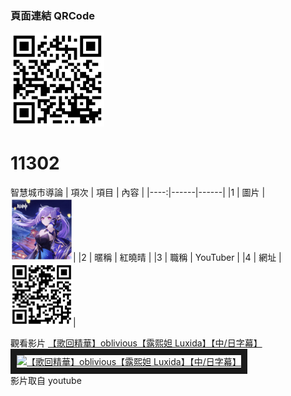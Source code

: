 <H3>頁面連結 QRCode</H3>

<img src="exported_qrcode.jpg" width="150" height="150"/>

# 11302

智慧城市導論
| 項次 | 項目 | 內容 |
|----:|------|------|
|1 | 圖片 | <img src="keqing.jpg" width="100" height="100"/>|
|2 | 暱稱 | 紅曉晴 |
|3 | 職稱 | YouTuber |
|4 | 網址 | <img src="YTlink.png" width="100" height="100"/>|

觀看影片
<a href="https://www.youtube.com/watch?v=UY0R5YgZi5A" target="_blank">【歌回精華】oblivious【露熙妲 Luxida】【中/日字幕】</a><br>
<a href="http://www.youtube.com/watch?feature=player_embedded&v=UY0R5YgZi5A" target="_blank"><img src="http://img.youtube.com/vi/UY0R5YgZi5A/0.jpg" 
alt="【歌回精華】oblivious【露熙妲 Luxida】【中/日字幕】" width="400" height="250" border="10" /></a>
<br>影片取自 youtube
